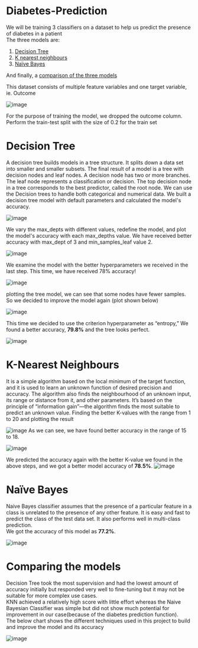 # Diabetes-Prediction
We will be training 3 classifiers on a dataset to help us predict the presence of diabetes in a patient\
The three models are:
1) [Decision Tree](#decision-tree)
2) [K nearest neighbours](#k-nearest-neighbours)
3) [Naïve Bayes](#naïve-bayes)

   
And finally, a [comparison of the three models](#comparing-the-models)

This dataset consists of multiple feature variables and one target variable, ie. Outcome

![image](https://github.com/user-attachments/assets/4ed55925-2930-40b5-9dfe-74fa70fb2534)

For the purpose of training the model, we dropped the outcome column. \
Perform the train-test split with the size of 0.2 for the train set

# Decision Tree
A decision tree builds models in a tree structure. It splits down a data set into smaller and
smaller subsets. The final result of a model is a tree with decision nodes and leaf nodes. A
decision node has two or more branches. The leaf node represents a classification or decision.
The top decision node in a tree corresponds to the best predictor, called the root node. We can
use the Decision trees to handle both categorical and numerical data.
We built a decision tree model with default parameters and calculated the model's accuracy.

![image](https://github.com/user-attachments/assets/2521f35a-453f-47da-9cc1-f0a8fea2d925)

We vary the max_depts with different values, redefine the model, and plot the model's
accuracy with each max_depths value. We have received better accuracy with max_dept of 3
and min_samples_leaf value 2.

![image](https://github.com/user-attachments/assets/a50ab274-7104-41c9-8aaf-3424597e1575)

We examine the model with the better hyperparameters we received in the last step.
This time, we have received 78% accuracy!

![image](https://github.com/user-attachments/assets/48aecbe3-71d7-4813-a316-033c6d968cdf)

plotting the tree model, we can see that some nodes have fewer samples. So we decided
to improve the model again (plot shown below)

![image](https://github.com/user-attachments/assets/289406cf-082e-4092-9aa5-4cc71d08b617)

This time we decided to use the criterion hyperparameter as “entropy,” We found a better
accuracy, <b>79.8%</b> and the tree looks perfect. 

![image](https://github.com/user-attachments/assets/21ed878a-2621-4f81-ab84-172cb676469e)

# K-Nearest Neighbours
It is a simple algorithm based on the local minimum of the target function, and it is used to
learn an unknown function of desired precision and accuracy. The algorithm also finds the
neighbourhood of an unknown input, its range or distance from it, and other parameters. It’s
based on the principle of “information gain”—the algorithm finds the most suitable to predict
an unknown value.
Finding the better K-values with the range from 1 to 20 and plotting the result

![image](https://github.com/user-attachments/assets/a9d03f5f-2dc0-4e31-86a4-76e7c98d28ca)
As we can see, we have found better accuracy in the range of 15 to 18.

![image](https://github.com/user-attachments/assets/d7e5664c-7a6a-4491-8db8-056c83cdd170)

We predicted the accuracy again with the better K-value we found in the above steps, and we
got a better model accuracy of  <b>78.5%</b>.
![image](https://github.com/user-attachments/assets/d6bdf3d0-437c-466c-824d-0c3f4536bc7f)


# Naïve Bayes
Naive Bayes classifier assumes that the presence of a particular feature in a class is unrelated
to the presence of any other feature. It is easy and fast to predict the class of the test data set.
It also performs well in multi-class prediction.\
We got the accuracy of this model as <b>77.2%</b>.


![image](https://github.com/user-attachments/assets/2238bb13-b33b-4944-a0d4-abeebb030de5)


# Comparing the models 

Decision Tree took the most supervision and had the lowest amount of accuracy initially but responded very well to fine-tuning but it may not be suitable for more complex use cases. \
KNN achieved a relatively high score with little effort whereas the Naive Bayesian Classifier was simple but did not show much potential for improvement in our case(because of the diabetes prediction function). \
The below chart shows the different techniques used in this project to build and improve the
model and its accuracy


![image](https://github.com/user-attachments/assets/12706d22-08ab-40fb-b835-7f7236ef7637)








